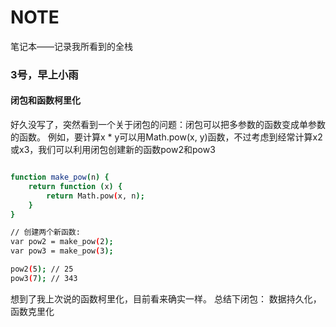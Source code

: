 # NOTE
笔记本——记录我所看到的全栈

<h3>3号，早上小雨</h3>
<h4>闭包和函数柯里化</h4>
好久没写了，突然看到一个关于闭包的问题：闭包可以把多参数的函数变成单参数的函数。
例如，要计算x * y可以用Math.pow(x, y)函数，不过考虑到经常计算x2或x3，我们可以利用闭包创建新的函数pow2和pow3

```bash

function make_pow(n) {
    return function (x) {
        return Math.pow(x, n);
    }
}

// 创建两个新函数:
var pow2 = make_pow(2);
var pow3 = make_pow(3);

pow2(5); // 25
pow3(7); // 343

```
想到了我上次说的函数柯里化，目前看来确实一样。
总结下闭包：
数据持久化，函数克里化
